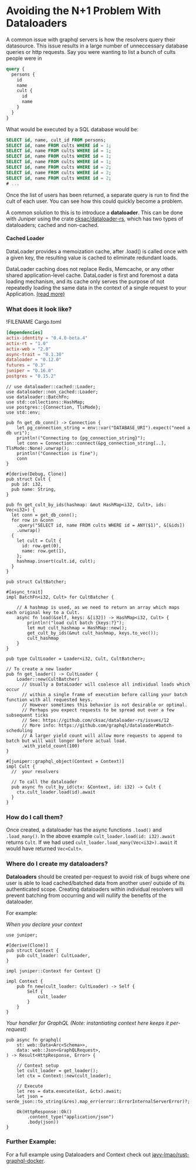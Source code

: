 # Avoiding the N+1 Problem With Dataloaders

A common issue with graphql servers is how the resolvers query their datasource.
This issue results in a large number of unneccessary database queries or http requests.
Say you were wanting to list a bunch of cults people were in

```graphql
query {
  persons {
    id
    name
    cult {
      id
      name
    }
  }
}
```

What would be executed by a SQL database would be:

```sql
SELECT id, name, cult_id FROM persons;
SELECT id, name FROM cults WHERE id = 1;
SELECT id, name FROM cults WHERE id = 1;
SELECT id, name FROM cults WHERE id = 1;
SELECT id, name FROM cults WHERE id = 1;
SELECT id, name FROM cults WHERE id = 2;
SELECT id, name FROM cults WHERE id = 2;
SELECT id, name FROM cults WHERE id = 2;
# ...
```

Once the list of users has been returned, a separate query is run to find the cult of each user.
You can see how this could quickly become a problem.

A common solution to this is to introduce a **dataloader**.
This can be done with Juniper using the crate [cksac/dataloader-rs](https://github.com/cksac/dataloader-rs), which has two types of dataloaders; cached and non-cached.

#### Cached Loader
DataLoader provides a memoization cache, after .load() is called once with a given key, the resulting value is cached to eliminate redundant loads.

DataLoader caching does not replace Redis, Memcache, or any other shared application-level cache. DataLoader is first and foremost a data loading mechanism, and its cache only serves the purpose of not repeatedly loading the same data in the context of a single request to your Application. [(read more)](https://github.com/graphql/dataloader#caching)

### What does it look like?

!FILENAME Cargo.toml

```toml
[dependencies]
actix-identity = "0.4.0-beta.4"
actix-rt = "1.0"
actix-web = "2.0"
async-trait = "0.1.30"
dataloader = "0.12.0"
futures = "0.3"
juniper = "0.16.0"
postgres = "0.15.2"
```

```rust, ignore
// use dataloader::cached::Loader;
use dataloader::non_cached::Loader;
use dataloader::BatchFn;
use std::collections::HashMap;
use postgres::{Connection, TlsMode};
use std::env;

pub fn get_db_conn() -> Connection {
    let pg_connection_string = env::var("DATABASE_URI").expect("need a db uri");
    println!("Connecting to {pg_connection_string}");
    let conn = Connection::connect(&pg_connection_string[..], TlsMode::None).unwrap();
    println!("Connection is fine");
    conn
}

#[derive(Debug, Clone)]
pub struct Cult {
  pub id: i32,
  pub name: String,
}

pub fn get_cult_by_ids(hashmap: &mut HashMap<i32, Cult>, ids: Vec<i32>) {
  let conn = get_db_conn();
  for row in &conn
    .query("SELECT id, name FROM cults WHERE id = ANY($1)", &[&ids])
    .unwrap()
  {
    let cult = Cult {
      id: row.get(0),
      name: row.get(1),
    };
    hashmap.insert(cult.id, cult);
  }
}

pub struct CultBatcher;

#[async_trait]
impl BatchFn<i32, Cult> for CultBatcher {

    // A hashmap is used, as we need to return an array which maps each original key to a Cult.
    async fn load(&self, keys: &[i32]) -> HashMap<i32, Cult> {
        println!("load cult batch {keys:?}");
        let mut cult_hashmap = HashMap::new();
        get_cult_by_ids(&mut cult_hashmap, keys.to_vec());
        cult_hashmap
    }
}

pub type CultLoader = Loader<i32, Cult, CultBatcher>;

// To create a new loader
pub fn get_loader() -> CultLoader {
    Loader::new(CultBatcher)
      // Usually a DataLoader will coalesce all individual loads which occur 
      // within a single frame of execution before calling your batch function with all requested keys.
      // However sometimes this behavior is not desirable or optimal. 
      // Perhaps you expect requests to be spread out over a few subsequent ticks
      // See: https://github.com/cksac/dataloader-rs/issues/12 
      // More info: https://github.com/graphql/dataloader#batch-scheduling 
      // A larger yield count will allow more requests to append to batch but will wait longer before actual load.
      .with_yield_count(100)
}

#[juniper::graphql_object(Context = Context)]
impl Cult {
  //  your resolvers

  // To call the dataloader 
  pub async fn cult_by_id(ctx: &Context, id: i32) -> Cult {
    ctx.cult_loader.load(id).await
  }
}

```

### How do I call them?

Once created, a dataloader has the async functions `.load()` and `.load_many()`.
In the above example `cult_loader.load(id: i32).await` returns `Cult`. If  we had used `cult_loader.load_many(Vec<i32>).await` it would have returned `Vec<Cult>`.


### Where do I create my dataloaders?

**Dataloaders** should be created per-request to avoid risk of bugs where one user is able to load cached/batched data from another user/ outside of its authenticated scope.
Creating dataloaders within individual resolvers will prevent batching from occurring and will nullify the benefits of the dataloader.

For example:

_When you declare your context_
```rust, ignore
use juniper;

#[derive(Clone)]
pub struct Context {
    pub cult_loader: CultLoader,
}

impl juniper::Context for Context {}

impl Context {
    pub fn new(cult_loader: CultLoader) -> Self {
        Self {
            cult_loader
        }
    }
}
```

_Your handler for GraphQL (Note: instantiating context here keeps it per-request)_
```rust, ignore
pub async fn graphql(
    st: web::Data<Arc<Schema>>,
    data: web::Json<GraphQLRequest>,
) -> Result<HttpResponse, Error> {

    // Context setup
    let cult_loader = get_loader();
    let ctx = Context::new(cult_loader);

    // Execute
    let res = data.execute(&st, &ctx).await; 
    let json = serde_json::to_string(&res).map_err(error::ErrorInternalServerError)?;

    Ok(HttpResponse::Ok()
        .content_type("application/json")
        .body(json))
}
```

### Further Example:

For a full example using Dataloaders and Context check out [jayy-lmao/rust-graphql-docker](https://github.com/jayy-lmao/rust-graphql-docker).
